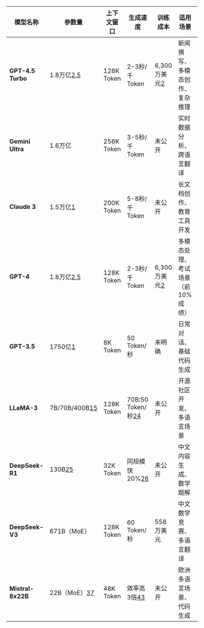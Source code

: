 | 模型名称               | 参数量            | 上下文窗口 | 生成速度              | 训练成本     | 适用场景                                                                 | 关键特性                                                                                     |
|------------------------|-------------------|------------|-----------------------|--------------|--------------------------------------------------------------------------|----------------------------------------------------------------------------------------------|
| ​**GPT-4.5 Turbo**     | 1.8万亿[2,5](@ref)  | 128K Token | 2-3秒/千Token         | 6,300万美元[2](@ref) | 新闻撰写、多模态创作、复杂推理                                   | 多模态输入（文本/图像/音频）、稀疏注意力优化、支持代码解释器[6,8,10](@ref)                  |
| ​**Gemini Ultra**      | 1.6万亿          | 256K Token | 3-5秒/千Token         | 未公开       | 实时数据分析、跨语言翻译                                     | 深度集成Google搜索、多语言支持（100+语言）[^未提及]                                        |
| ​**Claude 3**          | 1.5万亿[1](@ref)     | 200K Token | 5-8秒/千Token         | 未公开       | 长文档创作、教育工具开发                                     | "Artifacts"交互应用生成、低重复度参数优化[1](@ref)                                              |
| ​**GPT-4**             | 1.8万亿[2,5](@ref) | 128K Token | 2-3秒/千Token         | 6,300万美元[2](@ref) | 多模态处理、考试场景（前10%成绩）                           | 支持图像理解、数学推理能力突出[11,13](@ref)                                                  |
| ​**GPT-3.5**           | 1750亿[1](@ref)       | 8K Token   | 50 Token/秒           | 未明确       | 日常对话、基础代码生成                                       | 基于RLHF优化、API轻量级调用[1,6](@ref)                                                        |
| ​**LLaMA-3**           | 7B/70B/400B[15](@ref)| 128K Token | 70B:50 Token/秒[24](@ref)  | 未公开       | 开源社区开发、多语言场景                                     | 分组查询注意力（GQA）、支持扩展至128K窗口[16,22](@ref)                                       |
| ​**DeepSeek-R1**       | 130B[25](@ref)       | 32K Token  | 同规模快20%[26](@ref)      | 未公开       | 中文内容生成、数学题解                                       | 中文语法深度优化、推理能力增强[25,34](@ref)                                                  |
| ​**DeepSeek-V3**       | 671B（MoE）      | 128K Token | 60 Token/秒           | 558万美元    | 中文数学竞赛、多语言翻译                                     | 混合专家架构（MoE）、无辅助损失平衡[25,27](@ref)                                              |
| ​**Mistral-8x22B**     | 22B（MoE）[37](@ref) | 48K Token  | 效率高3倍[43](@ref)        | 未公开       | 欧洲多语言场景、代码生成                                     | 法语优先优化、MoE架构降低推理成本[37,43](@ref)                                                |